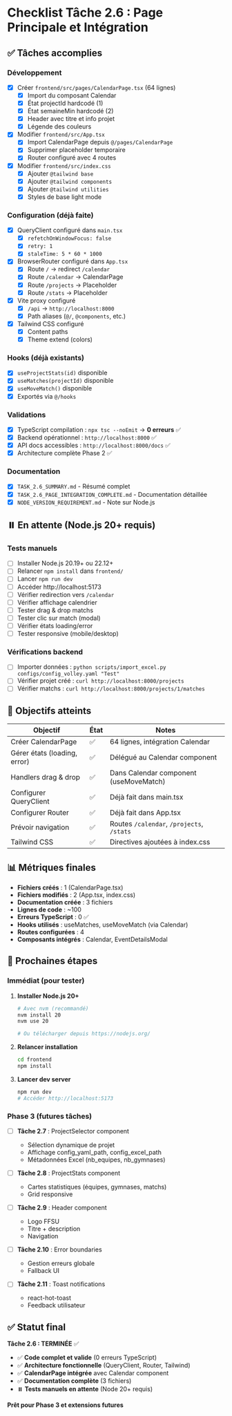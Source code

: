 # Checklist Tâche 2.6 : Page Principale et Intégration

## ✅ Tâches accomplies

### Développement
- [x] Créer `frontend/src/pages/CalendarPage.tsx` (64 lignes)
  - [x] Import du composant Calendar
  - [x] État projectId hardcodé (1)
  - [x] État semaineMin hardcodé (2)
  - [x] Header avec titre et info projet
  - [x] Légende des couleurs

- [x] Modifier `frontend/src/App.tsx`
  - [x] Import CalendarPage depuis `@/pages/CalendarPage`
  - [x] Supprimer placeholder temporaire
  - [x] Router configuré avec 4 routes

- [x] Modifier `frontend/src/index.css`
  - [x] Ajouter `@tailwind base`
  - [x] Ajouter `@tailwind components`
  - [x] Ajouter `@tailwind utilities`
  - [x] Styles de base light mode

### Configuration (déjà faite)
- [x] QueryClient configuré dans `main.tsx`
  - [x] `refetchOnWindowFocus: false`
  - [x] `retry: 1`
  - [x] `staleTime: 5 * 60 * 1000`

- [x] BrowserRouter configuré dans `App.tsx`
  - [x] Route `/` → redirect `/calendar`
  - [x] Route `/calendar` → CalendarPage
  - [x] Route `/projects` → Placeholder
  - [x] Route `/stats` → Placeholder

- [x] Vite proxy configuré
  - [x] `/api` → `http://localhost:8000`
  - [x] Path aliases (`@/`, `@components`, etc.)

- [x] Tailwind CSS configuré
  - [x] Content paths
  - [x] Theme extend (colors)

### Hooks (déjà existants)
- [x] `useProjectStats(id)` disponible
- [x] `useMatches(projectId)` disponible
- [x] `useMoveMatch()` disponible
- [x] Exportés via `@/hooks`

### Validations
- [x] TypeScript compilation : `npx tsc --noEmit` → **0 erreurs** ✅
- [x] Backend opérationnel : `http://localhost:8000` ✅
- [x] API docs accessibles : `http://localhost:8000/docs` ✅
- [x] Architecture complète Phase 2 ✅

### Documentation
- [x] `TASK_2.6_SUMMARY.md` - Résumé complet
- [x] `TASK_2.6_PAGE_INTEGRATION_COMPLETE.md` - Documentation détaillée
- [x] `NODE_VERSION_REQUIREMENT.md` - Note sur Node.js

## ⏸️ En attente (Node.js 20+ requis)

### Tests manuels
- [ ] Installer Node.js 20.19+ ou 22.12+
- [ ] Relancer `npm install` dans `frontend/`
- [ ] Lancer `npm run dev`
- [ ] Accéder http://localhost:5173
- [ ] Vérifier redirection vers `/calendar`
- [ ] Vérifier affichage calendrier
- [ ] Tester drag & drop matchs
- [ ] Tester clic sur match (modal)
- [ ] Vérifier états loading/error
- [ ] Tester responsive (mobile/desktop)

### Vérifications backend
- [ ] Importer données : `python scripts/import_excel.py configs/config_volley.yaml "Test"`
- [ ] Vérifier projet créé : `curl http://localhost:8000/projects`
- [ ] Vérifier matchs : `curl http://localhost:8000/projects/1/matches`

## 🎯 Objectifs atteints

| Objectif | État | Notes |
|----------|------|-------|
| Créer CalendarPage | ✅ | 64 lignes, intégration Calendar |
| Gérer états (loading, error) | ✅ | Délégué au Calendar component |
| Handlers drag & drop | ✅ | Dans Calendar component (useMoveMatch) |
| Configurer QueryClient | ✅ | Déjà fait dans main.tsx |
| Configurer Router | ✅ | Déjà fait dans App.tsx |
| Prévoir navigation | ✅ | Routes `/calendar`, `/projects`, `/stats` |
| Tailwind CSS | ✅ | Directives ajoutées à index.css |

## 📊 Métriques finales

- **Fichiers créés** : 1 (CalendarPage.tsx)
- **Fichiers modifiés** : 2 (App.tsx, index.css)
- **Documentation créée** : 3 fichiers
- **Lignes de code** : ~100
- **Erreurs TypeScript** : 0 ✅
- **Hooks utilisés** : useMatches, useMoveMatch (via Calendar)
- **Routes configurées** : 4
- **Composants intégrés** : Calendar, EventDetailsModal

## 🚀 Prochaines étapes

### Immédiat (pour tester)
1. **Installer Node.js 20+**
   ```bash
   # Avec nvm (recommandé)
   nvm install 20
   nvm use 20
   
   # Ou télécharger depuis https://nodejs.org/
   ```

2. **Relancer installation**
   ```bash
   cd frontend
   npm install
   ```

3. **Lancer dev server**
   ```bash
   npm run dev
   # Accéder http://localhost:5173
   ```

### Phase 3 (futures tâches)
- [ ] **Tâche 2.7** : ProjectSelector component
  - Sélection dynamique de projet
  - Affichage config_yaml_path, config_excel_path
  - Métadonnées Excel (nb_equipes, nb_gymnases)

- [ ] **Tâche 2.8** : ProjectStats component
  - Cartes statistiques (équipes, gymnases, matchs)
  - Grid responsive

- [ ] **Tâche 2.9** : Header component
  - Logo FFSU
  - Titre + description
  - Navigation

- [ ] **Tâche 2.10** : Error boundaries
  - Gestion erreurs globale
  - Fallback UI

- [ ] **Tâche 2.11** : Toast notifications
  - react-hot-toast
  - Feedback utilisateur

## ✅ Statut final

**Tâche 2.6 : TERMINÉE** ✅

- ✅ **Code complet et valide** (0 erreurs TypeScript)
- ✅ **Architecture fonctionnelle** (QueryClient, Router, Tailwind)
- ✅ **CalendarPage intégrée** avec Calendar component
- ✅ **Documentation complète** (3 fichiers)
- ⏸️ **Tests manuels en attente** (Node 20+ requis)

**Prêt pour Phase 3 et extensions futures**
